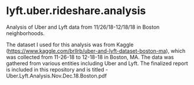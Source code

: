 # lyft.uber.rideshare.analysis
Analysis of Uber and Lyft data from 11/26/18-12/18/18 in Boston neighborhoods.

The dataset I used for this analysis was from Kaggle (https://www.kaggle.com/brllrb/uber-and-lyft-dataset-boston-ma), 
which was collected from 11-26-18 to 12-18-18 in Boston, MA. The data was gathered from various entities including Uber and Lyft. 
The finalized report is included in this repository and is titled - Uber.Lyft.Analysis.Nov.Dec.18.Boston.pdf
